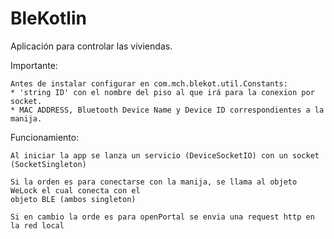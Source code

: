 # BleKotlin

Aplicación para controlar las viviendas.

Importante: 

    Antes de instalar configurar en com.mch.blekot.util.Constants:
    * 'string ID' con el nombre del piso al que irá para la conexion por socket.
    * MAC ADDRESS, Bluetooth Device Name y Device ID correspondientes a la manija.




Funcionamiento:

    Al iniciar la app se lanza un servicio (DeviceSocketIO) con un socket (SocketSingleton)
    
    Si la orden es para conectarse con la manija, se llama al objeto WeLock el cual conecta con el 
    objeto BLE (ambos singleton)

    Si en cambio la orde es para openPortal se envia una request http en la red local

